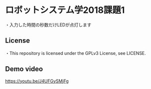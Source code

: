 # ロボットシステム学2018課題1
・入力した時間の秒数だけLEDが点灯します


## License
・This repository is licensed under the GPLv3 License, see LICENSE.

## Demo video
https://youtu.be/J4UFGySMjFg
